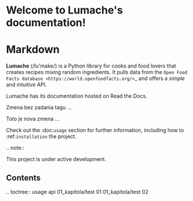 Welcome to Lumache's documentation!
===================================

# Markdown

**Lumache** (/lu'make/) is a Python library for cooks and food lovers
that creates recipes mixing random ingredients.
It pulls data from the `Open Food Facts database <https://world.openfoodfacts.org/>`_
and offers a *simple* and *intuitive* API.

Lumache has its documentation hosted on Read the Docs.

Zmena bez zadania tagu ...

Toto je nova zmena ...

Check out the :doc:`usage` section for further information, including
how to :ref:`installation` the project.

.. note::

   This project is under active development.

Contents
--------

.. toctree::
	usage
	api
	01_kapitola/test 01
	01_kapitola/test 02
